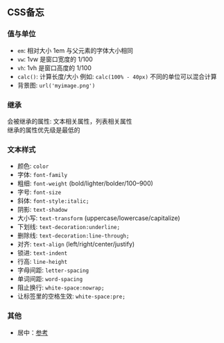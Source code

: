 ## CSS备忘
### 值与单位
* `em`: 相对大小 1em 与父元素的字体大小相同
* `vw`: 1vw 是窗口宽度的 1/100
* `vh`: 1vh 是窗口高度的 1/100
* `calc()`: 计算长度/大小 例如: `calc(100% - 40px)` 不同的单位可以混合计算
* 背景图: `url('myimage.png')`
### 继承
会被继承的属性: 文本相关属性，列表相关属性  
继承的属性优先级是最低的  
### 文本样式
* 颜色: `color`
* 字体: `font-family`
* 粗细: `font-weight` (bold/lighter/bolder/100–900)
* 字号: `font-size`
* 斜体: `font-style:italic;`
* 阴影: `text-shadow`
* 大小写: `text-transform` (uppercase/lowercase/capitalize)
* 下划线: `text-decoration:underline;`
* 删除线: `text-decoration:line-through;`
* 对齐: `text-align` (left/right/center/justify)
* 锁进: `text-indent`
* 行高: `line-height`
* 字母间距: `letter-spacing`
* 单词间距: `word-spacing`
* 阻止换行: `white-space:nowrap;`
* 让标签里的空格生效: `white-space:pre;`
### 其他
* 居中：[参考](https://juejin.im/post/5b9a4477f265da0ad82bf921)
